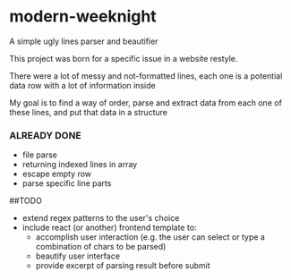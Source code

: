 # modern-weeknight

A simple ugly lines parser and beautifier

This project was born for a specific issue in a website restyle. 

There were a lot of messy and not-formatted lines, each one is a potential data row with a lot of information inside

My goal is to find a way of order, parse and extract data from each one of these lines, and put that data in a structure

### ALREADY DONE
- file parse
- returning indexed lines in array
- escape empty row
- parse specific line parts 

##TODO
- extend regex patterns to the user's choice
- include react (or another) frontend template to: 
  - accomplish user interaction (e.g. the user can select or type a combination of chars to be parsed)
  - beautify user interface
  - provide excerpt of parsing result before submit
